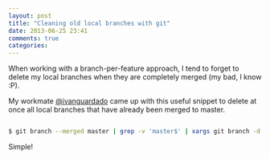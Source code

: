```yaml
---
layout: post
title: "Cleaning old local branches with git"
date: 2013-06-25 23:41
comments: true
categories: 
---
```


When working with a branch-per-feature approach, I tend to forget to delete my local branches
when they are completely merged (my bad, I know :P).

My workmate [@ivanguardado](http://twitter.com/ivanguardado) came up with this useful snippet to
delete at once all local branches that have already been merged to master.

``` bash

$ git​ branch --merged master | grep -v 'master$' | xargs ​git​ branch -d

```

Simple!